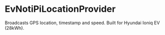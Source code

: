# EvNotiPiLocationProvider
Broadcasts GPS location, timestamp and speed. Built for Hyundai Ioniq EV (28kWh).
